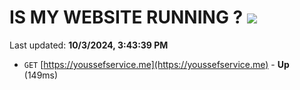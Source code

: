 # IS MY WEBSITE RUNNING ? [![](https://img.shields.io/static/v1?label=Sponsor&message=%E2%9D%A4&logo=GitHub&color=%23fe8e86)](https://github.com/sponsors/Youssef-Lehmam)

Last updated: **10/3/2024, 3:43:39 PM**

- `GET` [https://youssefservice.me](https://youssefservice.me) - **Up** (149ms)
